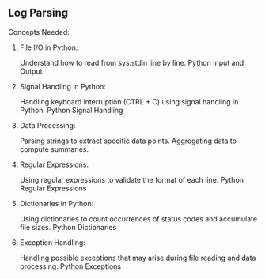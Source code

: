 ## Log Parsing

Concepts Needed:
1. File I/O in Python:

    Understand how to read from sys.stdin line by line.
    Python Input and Output
2. Signal Handling in Python:

    Handling keyboard interruption (CTRL + C) using signal handling in Python.
    Python Signal Handling
3. Data Processing:

    Parsing strings to extract specific data points.
    Aggregating data to compute summaries.
4. Regular Expressions:

    Using regular expressions to validate the format of each line.
    Python Regular Expressions
5. Dictionaries in Python:

    Using dictionaries to count occurrences of status codes and accumulate file sizes.
    Python Dictionaries
6. Exception Handling:

    Handling possible exceptions that may arise during file reading and data processing.
    Python Exceptions  

